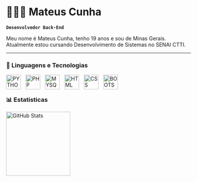 # 👨🏻‍💻 Mateus Cunha

**`Desenvolvedor Back-End`**

Meu nome é Mateus Cunha, tenho 19 anos e sou de Minas Gerais. Atualmente estou cursando Desenvolvimento de Sistemas no SENAI CTTI.

---

### 🤖 Linguagens e Tecnologias

<img
    align="left"
    alt="PYTHON"
    width="40px"
    style="padding-right: 10px"
    src="https://cdn.jsdelivr.net/gh/devicons/devicon@latest/icons/python/python-original.svg"
/>
          
<img
    align="left"
    alt="PHP"
    width="40px"
    style="padding-right: 10px"
    src="https://cdn.jsdelivr.net/gh/devicons/devicon@latest/icons/php/php-original.svg"
/>
          
<img
    align="left"
    alt="MYSQL"
    width="40px"
    style="padding-right: 10px"
    src="https://cdn.jsdelivr.net/gh/devicons/devicon@latest/icons/mysql/mysql-original.svg"
/>
          
<img
    align="left"
    alt="HTML"
    width="40px"
    style="padding-right: 10px"
    src="https://cdn.jsdelivr.net/gh/devicons/devicon@latest/icons/html5/html5-original.svg" 
/>
          
<img
    align="left"
    alt="CSS"
    width="40px"
    style="padding-right: 10px"
    src="https://cdn.jsdelivr.net/gh/devicons/devicon@latest/icons/css3/css3-original.svg"
/>

<img
    align="left"
    alt="BOOTSTRAP"
    width="40px"
    style="padding-right: 10px"
    src="https://cdn.jsdelivr.net/gh/devicons/devicon@latest/icons/bootstrap/bootstrap-original.svg" 
/>

<br>
<br>

### 📊 Estatisticas

<p align="left">
    <img
        align="left"
        alt="GitHub Stats"
        height="175"
        style="padding-right: 10px;"
        src="https://github-readme-stats.vercel.app/api/top-langs/?username=mateusgeraldoc&show_icons=true&theme=tokyonight&layout=compact&custom_tittle=Linguagens&langs_count=5"
    />
</p>
